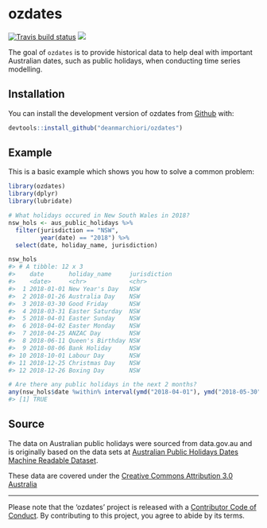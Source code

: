 
<!-- README.md is generated from README.Rmd. Please edit that file -->

# ozdates

[![Travis build
status](https://travis-ci.org/deanmarchiori/ozdates.svg?branch=master)](https://travis-ci.org/deanmarchiori/ozdates)
![](https://img.shields.io/badge/lifecycle-experimental-orange.svg)

The goal of `ozdates` is to provide historical data to help deal with
important Australian dates, such as public holidays, when conducting
time series modelling.

## Installation

You can install the development version of ozdates from
[Github](https://github.com/deanmarchiori/ozdates) with:

``` r
devtools::install_github("deanmarchiori/ozdates")
```

## Example

This is a basic example which shows you how to solve a common problem:

``` r
library(ozdates)
library(dplyr)
library(lubridate)

# What holidays occured in New South Wales in 2018?
nsw_hols <- aus_public_holidays %>% 
  filter(jurisdiction == "NSW",
         year(date) == "2018") %>% 
  select(date, holiday_name, jurisdiction)

nsw_hols
#> # A tibble: 12 x 3
#>    date       holiday_name     jurisdiction
#>    <date>     <chr>            <chr>       
#>  1 2018-01-01 New Year's Day   NSW         
#>  2 2018-01-26 Australia Day    NSW         
#>  3 2018-03-30 Good Friday      NSW         
#>  4 2018-03-31 Easter Saturday  NSW         
#>  5 2018-04-01 Easter Sunday    NSW         
#>  6 2018-04-02 Easter Monday    NSW         
#>  7 2018-04-25 ANZAC Day        NSW         
#>  8 2018-06-11 Queen's Birthday NSW         
#>  9 2018-08-06 Bank Holiday     NSW         
#> 10 2018-10-01 Labour Day       NSW         
#> 11 2018-12-25 Christmas Day    NSW         
#> 12 2018-12-26 Boxing Day       NSW

# Are there any public holidays in the next 2 months?
any(nsw_hols$date %within% interval(ymd("2018-04-01"), ymd("2018-05-30")))
#> [1] TRUE
```

## Source

The data on Australian public holidays were sourced from data.gov.au and
is originally based on the data sets at [Australian Public Holidays
Dates Machine Readable
Dataset](https://data.gov.au/dataset/b1bc6077-dadd-4f61-9f8c-002ab2cdff10).

These data are covered under the [Creative Commons Attribution 3.0
Australia](https://creativecommons.org/licenses/by/3.0/au/)

-----

Please note that the ‘ozdates’ project is released with a [Contributor
Code of Conduct](CODE_OF_CONDUCT.md). By contributing to this project,
you agree to abide by its terms.
